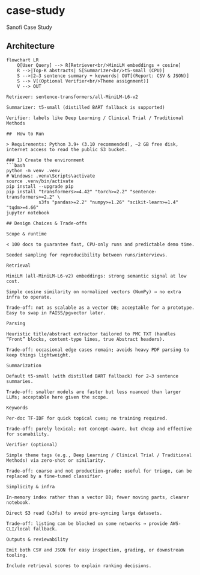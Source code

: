 # case-study
Sanofi Case Study

## Architecture

```mermaid
flowchart LR
    Q[User Query] --> R[Retriever<br/>MiniLM embeddings + cosine]
    R -->|Top-K abstracts| S[Summarizer<br/>t5-small (CPU)]
    S -->|2–3 sentence summary + keywords| OUT[(Report: CSV & JSON)]
    S --> V[(Optional Verifier<br/>Theme assignment)]
    V --> OUT

Retriever: sentence-transformers/all-MiniLM-L6-v2

Summarizer: t5-small (distilled BART fallback is supported)

Verifier: labels like Deep Learning / Clinical Trial / Traditional Methods

##  How to Run

> Requirements: Python 3.9+ (3.10 recommended), ~2 GB free disk, internet access to read the public S3 bucket.

### 1) Create the environment
```bash
python -m venv .venv
# Windows: .venv\Scripts\activate
source .venv/bin/activate
pip install --upgrade pip
pip install "transformers>=4.42" "torch>=2.2" "sentence-transformers>=2.2" \
            s3fs "pandas>=2.2" "numpy>=1.26" "scikit-learn>=1.4" "tqdm>=4.66"
jupyter notebook

## Design Choices & Trade-offs

Scope & runtime

< 100 docs to guarantee fast, CPU-only runs and predictable demo time.

Seeded sampling for reproducibility between runs/interviews.

Retrieval

MiniLM (all-MiniLM-L6-v2) embeddings: strong semantic signal at low cost.

Simple cosine similarity on normalized vectors (NumPy) → no extra infra to operate.

Trade-off: not as scalable as a vector DB; acceptable for a prototype. Easy to swap in FAISS/pgvector later.

Parsing

Heuristic title/abstract extractor tailored to PMC TXT (handles “Front” blocks, content-type lines, true Abstract headers).

Trade-off: occasional edge cases remain; avoids heavy PDF parsing to keep things lightweight.

Summarization

Default t5-small (with distilled BART fallback) for 2–3 sentence summaries.

Trade-off: smaller models are faster but less nuanced than larger LLMs; acceptable here given the scope.

Keywords

Per-doc TF-IDF for quick topical cues; no training required.

Trade-off: purely lexical; not concept-aware, but cheap and effective for scanability.

Verifier (optional)

Simple theme tags (e.g., Deep Learning / Clinical Trial / Traditional Methods) via zero-shot or similarity.

Trade-off: coarse and not production-grade; useful for triage, can be replaced by a fine-tuned classifier.

Simplicity & infra

In-memory index rather than a vector DB; fewer moving parts, clearer notebook.

Direct S3 read (s3fs) to avoid pre-syncing large datasets.

Trade-off: listing can be blocked on some networks → provide AWS-CLI/local fallback.

Outputs & reviewability

Emit both CSV and JSON for easy inspection, grading, or downstream tooling.

Include retrieval scores to explain ranking decisions.